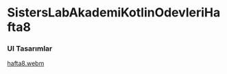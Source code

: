 # SistersLabAkademiKotlinOdevleriHafta8

### UI Tasarımlar

[hafta8.webm](https://github.com/mendess12/SistersLabAkademiKotlinOdevleriHafta8/assets/76566952/095db0be-8437-4d7c-9945-a46e74c706b1)

